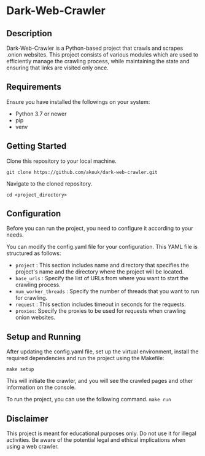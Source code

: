 # Dark-Web-Crawler
## Description

Dark-Web-Crawler is a Python-based project that crawls and scrapes .onion websites. This project consists of various modules which are used to efficiently manage the crawling process, while maintaining the state and ensuring that links are visited only once.


## Requirements
Ensure you have installed the followings on your system:
- Python 3.7 or newer
- pip
- venv


## Getting Started

Clone this repository to your local machine.

```git clone https://github.com/akouk/dark-web-crawler.git```

Navigate to the cloned repository.

```cd <project_directory>```

## Configuration

Before you can run the project, you need to configure it according to your needs.

You can modify the config.yaml file for your configuration. This YAML file is structured as follows:

- `project` : This section includes name and directory that specifies the project's name and the directory where the project will be located.
- `base_urls` : Specify the list of URLs from where you want to start the crawling process.
- `num_worker_threads` : Specify the number of threads that you want to run for crawling.
- `request` : This section includes timeout in seconds for the requests.
- `proxies`: Specify the proxies to be used for requests when crawling onion websites.

## Setup and Running

After updating the config.yaml file, set up the virtual environment, install the required dependencies and run the project using the Makefile:


```make setup```

This will initiate the crawler, and you will see the crawled pages and other information on the console.

To run the project, you can use the following command.
```make run```


## Disclaimer

This project is meant for educational purposes only. Do not use it for illegal activities. Be aware of the potential legal and ethical implications when using a web crawler.